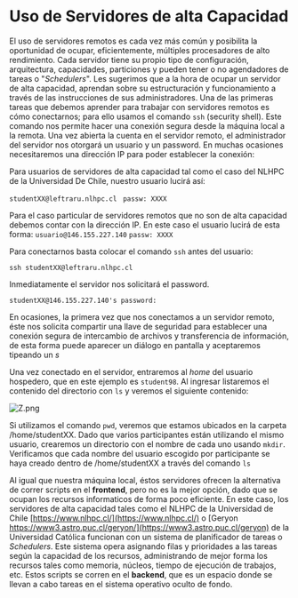 # Uso de Servidores de alta Capacidad


El uso de servidores remotos es cada vez más común y posibilita la oportunidad de ocupar, eficientemente, múltiples procesadores de alto rendimiento. Cada servidor tiene su propio tipo de configuración, arquitectura, capacidades, particiones y pueden tener o no agendadores de tareas o "*Schedulers*". Les sugerimos que a la hora de ocupar un servidor de alta capacidad, aprendan sobre su estructuración y funcionamiento a través de las instrucciones de sus administradores.
Una de las primeras tareas que debemos aprender para trabajar con servidores remotos es cómo conectarnos; para ello usamos el comando ```ssh``` (security shell). Este comando nos permite hacer una conexión segura desde la máquina local a la remota. Una vez abierta la cuenta en el servidor remoto, el administrador del servidor nos otorgará un usuario y un password. En muchas ocasiones necesitaremos una dirección IP para poder establecer la conexión:

Para usuarios de servidores de alta capacidad tal como el caso del NLHPC de la Universidad De Chile, nuestro usuario lucirá así: 

```studentXX@leftraru.nlhpc.cl```
``` passw: XXXX```

Para el caso particular de servidores remotos que no son de alta capacidad debemos contar con la dirección IP. En este caso el usuario lucirá de esta forma:
```usuario@146.155.227.140```
```passw: XXXX```

Para conectarnos basta colocar el comando ```ssh``` antes del usuario:

```
ssh studentXX@leftraru.nlhpc.cl

```
Inmediatamente el servidor nos solicitará el password.

```studentXX@146.155.227.140's password:```


En ocasiones, la primera vez que nos conectamos a un servidor remoto, éste nos solicita compartir una llave de seguridad para establecer una conexión segura de intercambio de archivos y transferencia de información, de esta forma puede aparecer un diálogo en pantalla y aceptaremos tipeando un *s*

Una vez conectado en el servidor, entraremos al *home* del usuario hospedero, que en este ejemplo es ```student98```. Al ingresar listaremos el contenido del directorio con ```ls``` y veremos el siguiente contenido: 

![Z.png](https://github.com/lafabi/Genobiostoic/blob/main/ejemplo_contenidodir.png)


Si utilizamos el comando ```pwd```, veremos que estamos ubicados en la carpeta /home/studentXX. Dado que varios participantes están utilizando el mismo usuario, crearemos un directorio con el nombre de cada uno usando ```mkdir```. Verificamos que cada nombre del usuario escogido por participante se haya creado dentro de /home/studentXX a través del comando ```ls```


Al igual que nuestra máquina local, éstos servidores ofrecen la alternativa de correr scripts en el **frontend**, pero no es la mejor opción, dado que se ocupan los recursos informaticos de forma poco eficiente. En este caso, los servidores de alta capacidad tales como el NLHPC de la Universidad de Chile [https://www.nlhpc.cl/](https://www.nlhpc.cl/) o [Geryon https://www3.astro.puc.cl/geryon/](https://www3.astro.puc.cl/geryon) de la Universidad Católica funcionan con un sistema de planificador de tareas o *Schedulers*. Este sistema opera asignando filas y prioridades a las tareas según la capacidad de los recursos, administrando de mejor forma los recursos tales como memoria, núcleos, tiempo de ejecución de trabajos, etc. Estos scripts se corren en el **backend**, que es un espacio donde se llevan a cabo tareas en el sistema operativo oculto de fondo. 

